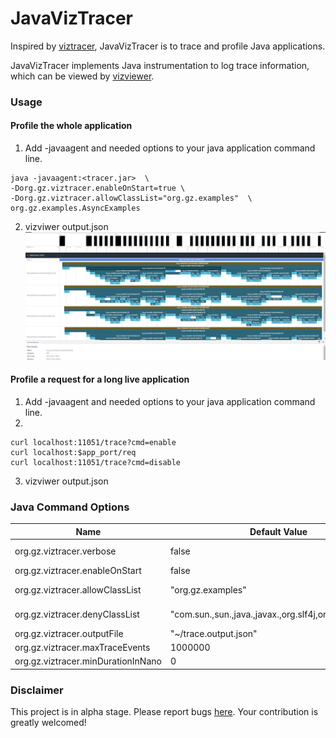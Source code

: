 # JavaVizTracer

Inspired by [viztracer](https://github.com/gaogaotiantian/viztracer), JavaVizTracer is to trace and profile Java applications.

JavaVizTracer implements Java instrumentation to log trace information, which can be viewed by [vizviewer](https://github.com/gaogaotiantian/viztracer#basic-usage).

### Usage
#### Profile the whole application
1. Add -javaagent and needed options to your java application command line.
```shell
java -javaagent:<tracer.jar>  \
-Dorg.gz.viztracer.enableOnStart=true \
-Dorg.gz.viztracer.allowClassList="org.gz.examples"  \
org.gz.examples.AsyncExamples 
```
2. vizviwer output.json
![AsyncExample](https://github.com/zizhong/JavaVizTracer/blob/main/Examples/asyncExample.1.png?raw=true)

#### Profile a request for a long live application
1. Add -javaagent and needed options to your java application command line.
2.
```shell
curl localhost:11051/trace?cmd=enable
curl localhost:$app_port/req
curl localhost:11051/trace?cmd=disable
```
3. vizviwer output.json

### Java Command Options

| Name      | Default Value | Note|
| ----------- | ----------- |-----|
| org.gz.viztracer.verbose| false| for debugging |
| org.gz.viztracer.enableOnStart |    false     |     |
| org.gz.viztracer.allowClassList | "org.gz.examples"        |  ',' seperated  |
| org.gz.viztracer.denyClassList |  "com.sun.,sun.,java.,javax.,org.slf4j,org.gz.viztracer"   |  ',' seperated   |
| org.gz.viztracer.outputFile | "~/trace.output.json"    |    |
| org.gz.viztracer.maxTraceEvents |  1000000   |    |
| org.gz.viztracer.minDurationInNano |  0   |    |

### Disclaimer
This project is in alpha stage. Please report bugs [here](https://github.com/zizhong/JavaVizTracer/issues). Your contribution is greatly welcomed!